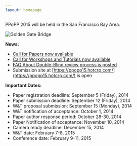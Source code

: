 ```yaml
---
layout: homepage
---
```


PPoPP 2015 will be held in the San Francisco Bay Area.  

![Golden Gate Bridge](../images/golden-gate.jpg)


**News:**

* [Call for Papers now available](../cfp)
* [Call for Workshops and Tutorials now available](../cfw)
* [FAQ About Double-Blind review process is posted](../files/dbr-faq.html)
* Submission site at [https://ppopp15.hotcrp.com/](https://ppopp15.hotcrp.com/) is open

**Important Dates:**  

* Paper registration deadline: September 5 (Friday), 2014  
* Paper submission deadline: September 12 (Friday), 2014  
* W&T proposal submission: September 15 (Monday), 2014  
* W&T notification of acceptance: October 1, 2014  
* Paper author response period: October 28-30, 2014  
* Paper Notification of acceptance: November 10, 2014  
* Camera ready deadline: December 15, 2014
* W&T date: February 7-8, 2015  
* Conference date: February 9-11, 2015  


